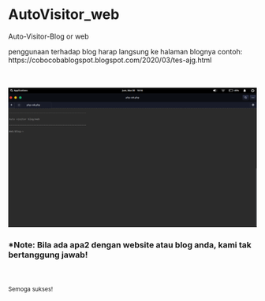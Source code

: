 # AutoVisitor_web
Auto-Visitor-Blog or web
<br>
<p>penggunaan terhadap blog harap langsung ke halaman blognya
contoh: https://cobocobablogspot.blogspot.com/2020/03/tes-ajg.html
</p>
<br><br>
<img src="Screenshot from 2020-03-20 10-16-36.png" alt>
<br>
<h3>*Note: Bila ada apa2 dengan website atau blog anda, kami tak bertanggung jawab!</h3>
<br><br>
<small>Semoga sukses!</small>
